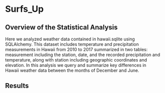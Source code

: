 # Surfs_Up
## Overview of the Statistical Analysis
Here we analyzed weather data contained in hawaii.sqlite using SQLAlchemy. This dataset includes temperature and precipitation measurements in Hawaii from 2010 to 2017 summarized in two tables: measurement including the station, date, and the recorded precipitation and temperature, along with station including geographic coordinates and elevation. In this analysis we query and summarize key differences in Hawaii weather data between the months of December and June.
## Results 
